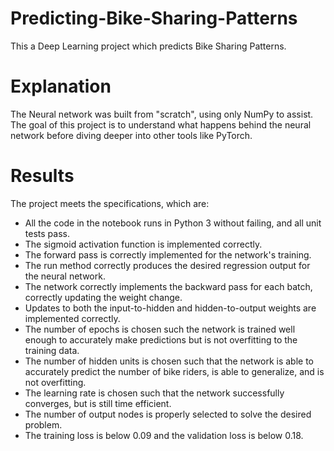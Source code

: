 # Predicting-Bike-Sharing-Patterns
This a Deep Learning project which predicts Bike Sharing Patterns.

# Explanation
The Neural network was built from "scratch", using only NumPy to assist. The goal of this project is to understand what happens behind the neural network before diving deeper into other tools like PyTorch.

# Results
The project meets the specifications, which are:

- All the code in the notebook runs in Python 3 without failing, and all unit tests pass.
- The sigmoid activation function is implemented correctly.
- The forward pass is correctly implemented for the network's training.
- The run method correctly produces the desired regression output for the neural network.
- The network correctly implements the backward pass for each batch, correctly updating the weight change.
- Updates to both the input-to-hidden and hidden-to-output weights are implemented correctly.
- The number of epochs is chosen such the network is trained well enough to accurately make predictions but is not overfitting to the training data.
- The number of hidden units is chosen such that the network is able to accurately predict the number of bike riders, is able to generalize, and is not overfitting.
- The learning rate is chosen such that the network successfully converges, but is still time efficient.
- The number of output nodes is properly selected to solve the desired problem.
- The training loss is below 0.09 and the validation loss is below 0.18.
